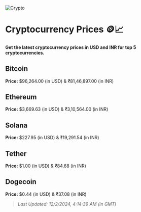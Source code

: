 
![Crypto](https://www.techguide.com.au/wp-content/uploads/2020/11/crypto3.jpeg)

# Cryptocurrency Prices 🪙📈

#### Get the latest cryptocurrency prices in USD and INR for top 5 cryptocurrencies.

## Bitcoin

**Price:** $96,264.00 (in USD) & ₹81,46,897.00 (in INR)

## Ethereum

**Price:** $3,669.63 (in USD) & ₹3,10,564.00 (in INR)

## Solana

**Price:** $227.95 (in USD) & ₹19,291.54 (in INR)

## Tether

**Price:** $1.00 (in USD) & ₹84.68 (in INR)

## Dogecoin

**Price:** $0.44 (in USD) & ₹37.08 (in INR)

> _Last Updated: 12/2/2024, 4:14:39 AM (in GMT)_
